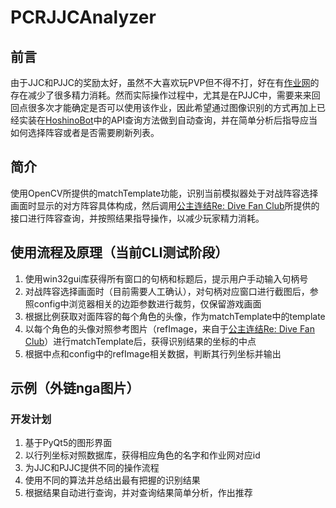 # PCRJJCAnalyzer

## 前言

由于JJC和PJJC的奖励太好，虽然不大喜欢玩PVP但不得不打，好在有[作业网](https://www.pcrdfans.com/battle)的存在减少了很多精力消耗。然而实际操作过程中，尤其是在PJJC中，需要来来回回点很多次才能确定是否可以使用该作业，因此希望通过图像识别的方式再加上已经实装在[HoshinoBot](https://github.com/Ice-Cirno/HoshinoBot)中的API查询方法做到自动查询，并在简单分析后指导应当如何选择阵容或者是否需要刷新列表。

## 简介

使用OpenCV所提供的matchTemplate功能，识别当前模拟器处于对战阵容选择画面时显示的对方阵容具体构成，然后调用[公主连结Re: Dive Fan Club](https://www.pcrdfans.com/battle)所提供的接口进行阵容查询，并按照结果指导操作，以减少玩家精力消耗。

## 使用流程及原理（当前CLI测试阶段）
1. 使用win32gui库获得所有窗口的句柄和标题后，提示用户手动输入句柄号
2. 对战阵容选择画面时（目前需要人工确认），对句柄对应窗口进行截图后，参照config中浏览器相关的边距参数进行裁剪，仅保留游戏画面
3. 根据比例获取对面阵容的每个角色的头像，作为matchTemplate中的template
4. 以每个角色的头像对照参考图片（refImage，来自于[公主连结Re: Dive Fan Club](https://www.pcrdfans.com/battle)）进行matchTemplate后，获得识别结果的坐标的中点
5. 根据中点和config中的refImage相关数据，判断其行列坐标并输出

## 示例（外链nga图片）

### 开发计划
1. 基于PyQt5的图形界面
2. 以行列坐标对照数据库，获得相应角色的名字和作业网对应id
3. 为JJC和PJJC提供不同的操作流程
4. 使用不同的算法并总结出最有把握的识别结果
5. 根据结果自动进行查询，并对查询结果简单分析，作出推荐
